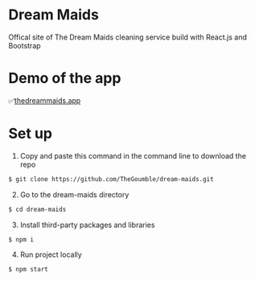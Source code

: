 # Dream Maids

Offical site of The Dream Maids cleaning service build with React.js and Bootstrap

# Demo of the app

✅[thedreammaids.app](https://thedreammaids.web.app)

# Set up
1. Copy and paste this command in the command line to download the repo
```bash
$ git clone https://github.com/TheGoumble/dream-maids.git
```

2. Go to the dream-maids directory
```bash
$ cd dream-maids
```

3. Install third-party packages and libraries
```bash 
$ npm i
```

4. Run project locally
```bash 
$ npm start
```